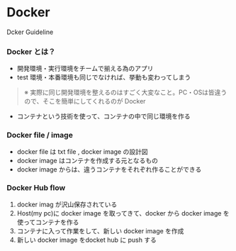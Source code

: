 # Docker
Dcker Guideline
### Docker とは？
- 開発環境・実行環境をチームで揃える為のアプリ
- test 環境・本番環境も同じでなければ、挙動も変わってしまう
> ※ 実際に同じ開発環境を整えるのはすごく大変なこと。PC・OSは皆違うので、そこを簡単にしてくれるのが Docker
- コンテナという技術を使って、コンテナの中で同じ環境を作る
### Docker file / image
- docker file は txt file , docker image の設計図
- docker image はコンテナを作成する元となるもの
- docker image からは、違うコンテナをそれぞれ作ることができる
### Docker Hub flow
1. docker imag が沢山保存されている
2. Host(my pc)に docker image を取ってきて、docker から docker image を使ってコンテナを作る
3. コンテナに入って作業をして、新しい docker image を作成
4. 新しい docker image をdocket hub に push する
